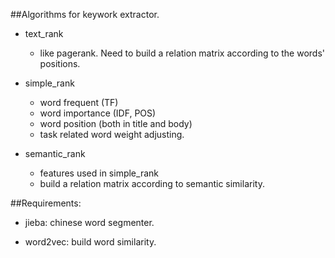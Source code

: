 
##Algorithms for keywork extractor.

* text\_rank

    *  like pagerank. Need to build a relation matrix according to the words' positions.

* simple\_rank

    *  word frequent (TF)
    *  word importance (IDF, POS)
    *  word position (both in title and body)
    *  task related word weight adjusting.

* semantic\_rank

    *  features used in simple\_rank
    *  build a relation matrix according to semantic similarity.

##Requirements:

* jieba: chinese word segmenter.

* word2vec: build word similarity.


